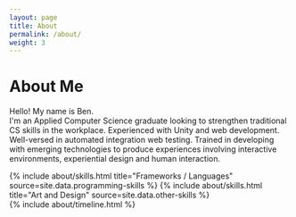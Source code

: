 ```yaml
---
layout: page
title: About
permalink: /about/
weight: 3
---
```


# **About Me**

Hello! My name is Ben.<br>I'm an Applied Computer Science graduate looking to strengthen traditional CS skills in the workplace. Experienced with Unity and web development. Well-versed in automated integration web testing. Trained in developing with emerging technologies to produce experiences involving interactive environments, experiential design and human interaction.

<!-- Hi I am **{{ site.author.name }}** :wave:,<br>
Lorem ipsum dolor sit amet, consectetur adipiscing elit, sed do eiusmod tempor incididunt ut labore et dolore magna aliqua. Ut enim ad minim veniam, quis nostrud exercitation ullamco laboris nisi ut aliquip ex ea commodo consequat. Duis aute irure dolor in reprehenderit in voluptate velit esse cillum dolore eu fugiat nulla pariatur. -->

<div class="row">
{% include about/skills.html title="Frameworks / Languages" source=site.data.programming-skills %}
{% include about/skills.html title="Art and Design" source=site.data.other-skills %}
</div>

<div class="row">
{% include about/timeline.html %}
</div>